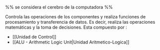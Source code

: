 %% se considera el cerebro de la computadora %%

Controla las operaciones de los componentes y realiza funciones de procesamiento y transferencia de datos. Es decir, realiza las operaciones matemáticas y la toma de decisiones. Esta compuesto por :

- [[Unidad de Control]]
- [[ALU - Arithmetic Logic Unit|Unidad Aritmetico-Logica]]
